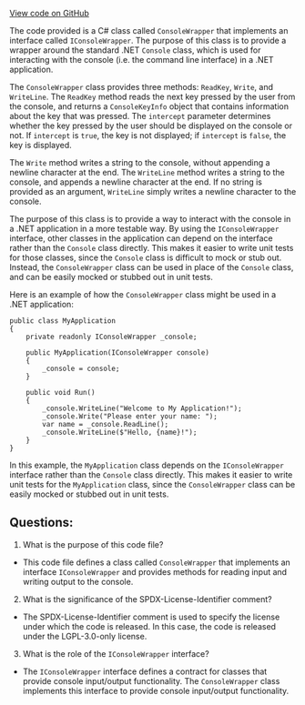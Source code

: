 [View code on GitHub](https://github.com/NethermindEth/nethermind/src/Nethermind/Nethermind.KeyStore/ConsoleHelpers/ConsoleWrapper.cs)

The code provided is a C# class called `ConsoleWrapper` that implements an interface called `IConsoleWrapper`. The purpose of this class is to provide a wrapper around the standard .NET `Console` class, which is used for interacting with the console (i.e. the command line interface) in a .NET application. 

The `ConsoleWrapper` class provides three methods: `ReadKey`, `Write`, and `WriteLine`. The `ReadKey` method reads the next key pressed by the user from the console, and returns a `ConsoleKeyInfo` object that contains information about the key that was pressed. The `intercept` parameter determines whether the key pressed by the user should be displayed on the console or not. If `intercept` is `true`, the key is not displayed; if `intercept` is `false`, the key is displayed.

The `Write` method writes a string to the console, without appending a newline character at the end. The `WriteLine` method writes a string to the console, and appends a newline character at the end. If no string is provided as an argument, `WriteLine` simply writes a newline character to the console.

The purpose of this class is to provide a way to interact with the console in a .NET application in a more testable way. By using the `IConsoleWrapper` interface, other classes in the application can depend on the interface rather than the `Console` class directly. This makes it easier to write unit tests for those classes, since the `Console` class is difficult to mock or stub out. Instead, the `ConsoleWrapper` class can be used in place of the `Console` class, and can be easily mocked or stubbed out in unit tests.

Here is an example of how the `ConsoleWrapper` class might be used in a .NET application:

```
public class MyApplication
{
    private readonly IConsoleWrapper _console;

    public MyApplication(IConsoleWrapper console)
    {
        _console = console;
    }

    public void Run()
    {
        _console.WriteLine("Welcome to My Application!");
        _console.Write("Please enter your name: ");
        var name = _console.ReadLine();
        _console.WriteLine($"Hello, {name}!");
    }
}
```

In this example, the `MyApplication` class depends on the `IConsoleWrapper` interface rather than the `Console` class directly. This makes it easier to write unit tests for the `MyApplication` class, since the `ConsoleWrapper` class can be easily mocked or stubbed out in unit tests.
## Questions: 
 1. What is the purpose of this code file?
- This code file defines a class called `ConsoleWrapper` that implements an interface `IConsoleWrapper` and provides methods for reading input and writing output to the console.

2. What is the significance of the SPDX-License-Identifier comment?
- The SPDX-License-Identifier comment is used to specify the license under which the code is released. In this case, the code is released under the LGPL-3.0-only license.

3. What is the role of the `IConsoleWrapper` interface?
- The `IConsoleWrapper` interface defines a contract for classes that provide console input/output functionality. The `ConsoleWrapper` class implements this interface to provide console input/output functionality.